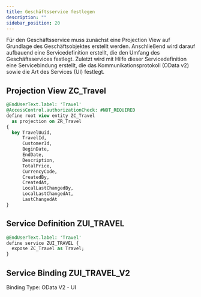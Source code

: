 ```yaml
---
title: Geschäftsservice festlegen
description: ""
sidebar_position: 20
---
```


Für den Geschäftsservice muss zunächst eine Projection View auf Grundlage des Geschäftsobjektes erstellt werden. Anschließend wird darauf aufbauend eine Servicedefinition erstellt, die den Umfang des Geschäftsservices festlegt. Zuletzt wird mit Hilfe dieser Servicedefinition eine Servicebindung erstellt, die das Kommunikationsprotokoll (OData v2) sowie die Art des Services (UI) festlegt.

## Projection View ZC_Travel

```sql
@EndUserText.label: 'Travel'
@AccessControl.authorizationCheck: #NOT_REQUIRED
define root view entity ZC_Travel
  as projection on ZR_Travel
{
  key TravelUuid,
      TravelId,
      CustomerId,
      BeginDate,
      EndDate,
      Description,
      TotalPrice,
      CurrencyCode,
      CreatedBy,
      CreatedAt,
      LocalLastChangedBy,
      LocalLastChangedAt,
      LastChangedAt
}
```

## Service Definition ZUI_TRAVEL

```sql
@EndUserText.label: 'Travel'
define service ZUI_TRAVEL {
  expose ZC_Travel as Travel;
}
```

## Service Binding ZUI_TRAVEL_V2

Binding Type: OData V2 - UI
